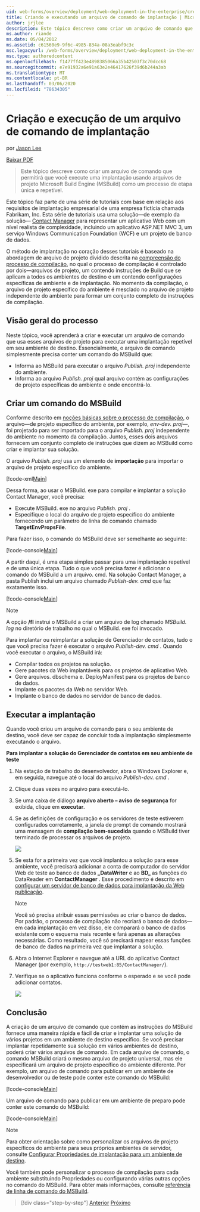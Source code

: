 ```yaml
---
uid: web-forms/overview/deployment/web-deployment-in-the-enterprise/creating-and-running-a-deployment-command-file
title: Criando e executando um arquivo de comando de implantação | Microsoft Docs
author: jrjlee
description: Este tópico descreve como criar um arquivo de comando que permitirá executar uma implantação usando arquivos de projeto Microsoft Build Engine (MSBuild) como uma etapa única, re...
ms.author: riande
ms.date: 05/04/2012
ms.assetid: c61560e9-9f6c-4985-834a-08a3eabf9c3c
msc.legacyurl: /web-forms/overview/deployment/web-deployment-in-the-enterprise/creating-and-running-a-deployment-command-file
msc.type: authoredcontent
ms.openlocfilehash: f1477ff423e4898385066a35b42503f3c70dcc68
ms.sourcegitcommit: e7e91932a6e91a63e2e46417626f39d6b244a3ab
ms.translationtype: MT
ms.contentlocale: pt-BR
ms.lasthandoff: 03/06/2020
ms.locfileid: "78634305"
---
```

# <a name="creating-and-running-a-deployment-command-file"></a>Criação e execução de um arquivo de comando de implantação

por [Jason Lee](https://github.com/jrjlee)

[Baixar PDF](https://msdnshared.blob.core.windows.net/media/MSDNBlogsFS/prod.evol.blogs.msdn.com/CommunityServer.Blogs.Components.WeblogFiles/00/00/00/63/56/8130.DeployingWebAppsInEnterpriseScenarios.pdf)

> Este tópico descreve como criar um arquivo de comando que permitirá que você execute uma implantação usando arquivos de projeto Microsoft Build Engine (MSBuild) como um processo de etapa única e repetível.

Este tópico faz parte de uma série de tutoriais com base em relação aos requisitos de implantação empresarial de uma empresa fictícia chamada Fabrikam, Inc. Esta série de tutoriais usa uma solução&#x2014;de exemplo da solução&#x2014; [Contact Manager](the-contact-manager-solution.md) para representar um aplicativo Web com um nível realista de complexidade, incluindo um aplicativo ASP.NET MVC 3, um serviço Windows Communication Foundation (WCF) e um projeto de banco de dados.

O método de implantação no coração desses tutoriais é baseado na abordagem de arquivo de projeto dividido descrita na [compreensão do processo de compilação](understanding-the-build-process.md), no qual o processo de compilação é controlado por dois&#x2014;arquivos de projeto, um contendo instruções de Build que se aplicam a todos os ambientes de destino e um contendo configurações específicas de ambiente e de implantação. No momento da compilação, o arquivo de projeto específico do ambiente é mesclado no arquivo de projeto independente do ambiente para formar um conjunto completo de instruções de compilação.

## <a name="process-overview"></a>Visão geral do processo

Neste tópico, você aprenderá a criar e executar um arquivo de comando que usa esses arquivos de projeto para executar uma implantação repetível em seu ambiente de destino. Essencialmente, o arquivo de comando simplesmente precisa conter um comando do MSBuild que:

- Informa ao MSBuild para executar o arquivo *Publish. proj* independente do ambiente.
- Informa ao arquivo *Publish. proj* qual arquivo contém as configurações de projeto específicas do ambiente e onde encontrá-lo.

## <a name="create-an-msbuild-command"></a>Criar um comando do MSBuild

Conforme descrito em [noções básicas sobre o processo de compilação](understanding-the-build-process.md), o arquivo&#x2014;de projeto específico do ambiente, por exemplo, *env-dev. proj*&#x2014;, foi projetado para ser importado para o arquivo *Publish. proj* independente do ambiente no momento da compilação. Juntos, esses dois arquivos fornecem um conjunto completo de instruções que dizem ao MSBuild como criar e implantar sua solução.

O arquivo *Publish. proj* usa um elemento de **importação** para importar o arquivo de projeto específico do ambiente.

[!code-xml[Main](creating-and-running-a-deployment-command-file/samples/sample1.xml)]

Dessa forma, ao usar o MSBuild. exe para compilar e implantar a solução Contact Manager, você precisa:

- Execute MSBuild. exe no arquivo *Publish. proj* .
- Especifique o local do arquivo de projeto específico do ambiente fornecendo um parâmetro de linha de comando chamado **TargetEnvPropsFile**.

Para fazer isso, o comando do MSBuild deve ser semelhante ao seguinte:

[!code-console[Main](creating-and-running-a-deployment-command-file/samples/sample2.cmd)]

A partir daqui, é uma etapa simples passar para uma implantação repetível e de uma única etapa. Tudo o que você precisa fazer é adicionar o comando do MSBuild a um arquivo. cmd. Na solução Contact Manager, a pasta Publish inclui um arquivo chamado *Publish-dev. cmd* que faz exatamente isso.

[!code-console[Main](creating-and-running-a-deployment-command-file/samples/sample3.cmd)]

> [!NOTE]
> A opção **/fl** instrui o MSBuild a criar um arquivo de log chamado *MSBuild. log* no diretório de trabalho no qual o MSBuild. exe foi invocado.

Para implantar ou reimplantar a solução de Gerenciador de contatos, tudo o que você precisa fazer é executar o arquivo *Publish-dev. cmd* . Quando você executar o arquivo, o MSBuild irá:

- Compilar todos os projetos na solução.
- Gere pacotes da Web implantáveis para os projetos de aplicativo Web.
- Gere arquivos. dbschema e. DeployManifest para os projetos de banco de dados.
- Implante os pacotes da Web no servidor Web.
- Implante o banco de dados no servidor de banco de dados.

## <a name="run-the-deployment"></a>Executar a implantação

Quando você criou um arquivo de comando para o seu ambiente de destino, você deve ser capaz de concluir toda a implantação simplesmente executando o arquivo.

**Para implantar a solução do Gerenciador de contatos em seu ambiente de teste**

1. Na estação de trabalho do desenvolvedor, abra o Windows Explorer e, em seguida, navegue até o local do arquivo *Publish-dev. cmd* .
2. Clique duas vezes no arquivo para executá-lo.
3. Se uma caixa de diálogo **arquivo aberto – aviso de segurança** for exibida, clique em **executar**.
4. Se as definições de configuração e os servidores de teste estiverem configurados corretamente, a janela de prompt de comando mostrará uma mensagem de **compilação bem-sucedida** quando o MSBuild tiver terminado de processar os arquivos de projeto.

    ![](creating-and-running-a-deployment-command-file/_static/image1.png)
5. Se esta for a primeira vez que você implantou a solução para esse ambiente, você precisará adicionar a conta de computador do servidor Web de teste ao banco de dados **\_DataWriter** e ao **BD\_** as funções do DataReader em **ContactManager** . Esse procedimento é descrito em [configurar um servidor de banco de dados para implantação da Web publicação](../configuring-server-environments-for-web-deployment/configuring-a-database-server-for-web-deploy-publishing.md).

    > [!NOTE]
    > Você só precisa atribuir essas permissões ao criar o banco de dados. Por padrão, o processo de compilação não recriará o banco de dados&#x2014;em cada implantação em vez disso, ele comparará o banco de dados existente com o esquema mais recente e fará apenas as alterações necessárias. Como resultado, você só precisará mapear essas funções de banco de dados na primeira vez que implantar a solução.
6. Abra o Internet Explorer e navegue até a URL do aplicativo Contact Manager (por exemplo, `http://testweb1:85/ContactManager/`).
7. Verifique se o aplicativo funciona conforme o esperado e se você pode adicionar contatos.

    ![](creating-and-running-a-deployment-command-file/_static/image2.png)

## <a name="conclusion"></a>Conclusão

A criação de um arquivo de comando que contém as instruções do MSBuild fornece uma maneira rápida e fácil de criar e implantar uma solução de vários projetos em um ambiente de destino específico. Se você precisar implantar repetidamente sua solução em vários ambientes de destino, poderá criar vários arquivos de comando. Em cada arquivo de comando, o comando MSBuild criará o mesmo arquivo de projeto universal, mas ele especificará um arquivo de projeto específico do ambiente diferente. Por exemplo, um arquivo de comando para publicar em um ambiente de desenvolvedor ou de teste pode conter este comando do MSBuild:

[!code-console[Main](creating-and-running-a-deployment-command-file/samples/sample4.cmd)]

Um arquivo de comando para publicar em um ambiente de preparo pode conter este comando do MSBuild:

[!code-console[Main](creating-and-running-a-deployment-command-file/samples/sample5.cmd)]

> [!NOTE]
> Para obter orientação sobre como personalizar os arquivos de projeto específicos do ambiente para seus próprios ambientes de servidor, consulte [Configurar Propriedades de implantação para um ambiente de destino](../configuring-server-environments-for-web-deployment/configuring-deployment-properties-for-a-target-environment.md).

Você também pode personalizar o processo de compilação para cada ambiente substituindo Propriedades ou configurando várias outras opções no comando do MSBuild. Para obter mais informações, consulte [referência de linha de comando do MSBuild](https://msdn.microsoft.com/library/ms164311.aspx).

> [!div class="step-by-step"]
> [Anterior](deploying-database-projects.md)
> [Próximo](manually-installing-web-packages.md)
